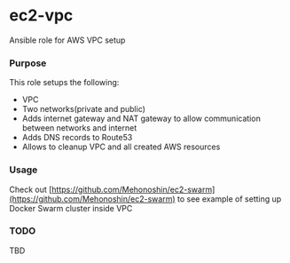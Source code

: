 # ec2-vpc

Ansible role for AWS VPC setup

### Purpose

This role setups the following:

* VPC
* Two networks(private and public)
* Adds internet gateway and NAT gateway to allow communication between networks and internet
* Adds DNS records to Route53
* Allows to cleanup VPC and all created AWS resources

### Usage

Check out [https://github.com/Mehonoshin/ec2-swarm](https://github.com/Mehonoshin/ec2-swarm) to see example of setting up Docker Swarm cluster inside VPC

### TODO

TBD
